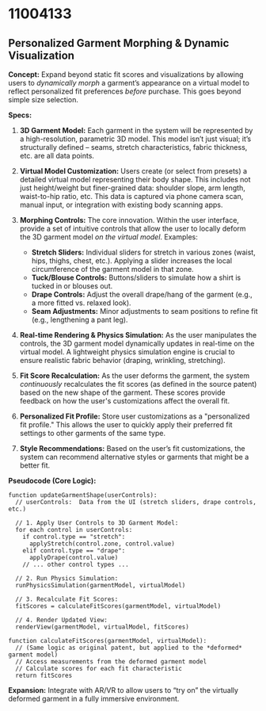 # 11004133

## Personalized Garment Morphing & Dynamic Visualization

**Concept:** Expand beyond static fit scores and visualizations by allowing users to *dynamically morph* a garment’s appearance on a virtual model to reflect personalized fit preferences *before* purchase. This goes beyond simple size selection.

**Specs:**

1.  **3D Garment Model:** Each garment in the system will be represented by a high-resolution, parametric 3D model.  This model isn’t just visual; it’s structurally defined – seams, stretch characteristics, fabric thickness, etc. are all data points.

2.  **Virtual Model Customization:** Users create (or select from presets) a detailed virtual model representing their body shape. This includes not just height/weight but finer-grained data: shoulder slope, arm length, waist-to-hip ratio, etc. This data is captured via phone camera scan, manual input, or integration with existing body scanning apps.

3.  **Morphing Controls:**  The core innovation. Within the user interface, provide a set of intuitive controls that allow the user to locally deform the 3D garment model *on the virtual model*.  Examples:
    *   **Stretch Sliders:**  Individual sliders for stretch in various zones (waist, hips, thighs, chest, etc.). Applying a slider increases the local circumference of the garment model in that zone.
    *   **Tuck/Blouse Controls:** Buttons/sliders to simulate how a shirt is tucked in or blouses out.
    *   **Drape Controls:** Adjust the overall drape/hang of the garment (e.g., a more fitted vs. relaxed look).
    *   **Seam Adjustments:**  Minor adjustments to seam positions to refine fit (e.g., lengthening a pant leg).

4.  **Real-time Rendering & Physics Simulation:**  As the user manipulates the controls, the 3D garment model dynamically updates in real-time on the virtual model. A lightweight physics simulation engine is crucial to ensure realistic fabric behavior (draping, wrinkling, stretching).

5.  **Fit Score Recalculation:**  As the user deforms the garment, the system *continuously* recalculates the fit scores (as defined in the source patent) based on the new shape of the garment.  These scores provide feedback on how the user's customizations affect the overall fit.

6.  **Personalized Fit Profile:** Store user customizations as a "personalized fit profile." This allows the user to quickly apply their preferred fit settings to other garments of the same type.

7.  **Style Recommendations:** Based on the user’s fit customizations, the system can recommend alternative styles or garments that might be a better fit.

**Pseudocode (Core Logic):**

```
function updateGarmentShape(userControls):
  // userControls:  Data from the UI (stretch sliders, drape controls, etc.)

  // 1. Apply User Controls to 3D Garment Model:
  for each control in userControls:
    if control.type == "stretch":
      applyStretch(control.zone, control.value)
    elif control.type == "drape":
      applyDrape(control.value)
    // ... other control types ...

  // 2. Run Physics Simulation:
  runPhysicsSimulation(garmentModel, virtualModel)

  // 3. Recalculate Fit Scores:
  fitScores = calculateFitScores(garmentModel, virtualModel)

  // 4. Render Updated View:
  renderView(garmentModel, virtualModel, fitScores)

function calculateFitScores(garmentModel, virtualModel):
  // (Same logic as original patent, but applied to the *deformed* garment model)
  // Access measurements from the deformed garment model
  // Calculate scores for each fit characteristic
  return fitScores
```

**Expansion:** Integrate with AR/VR to allow users to “try on” the virtually deformed garment in a fully immersive environment.